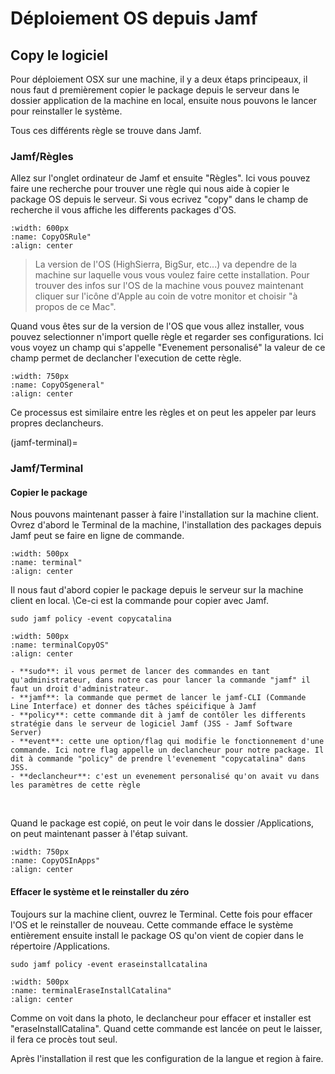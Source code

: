 <!--
Author: 	Noor Mohammad Alizadeh
Date:		September 2021
Description:	How to deploy packages using Jamf
-->

# Déploiement OS depuis Jamf

## Copy le logiciel

Pour déploiement OSX sur une machine, il y a deux étaps principeaux, il nous faut d
premièrement copier le package depuis le serveur dans le dossier application de la machine en local, ensuite nous pouvons le lancer pour reinstaller le système.

Tous ces différents règle se trouve dans Jamf.

### Jamf/Règles

Allez sur l'onglet ordinateur de Jamf et ensuite "Règles".
Ici vous pouvez faire une recherche pour trouver une règle qui nous aide à copier le package OS depuis le serveur.
Si vous ecrivez "copy" dans le champ de recherche il vous affiche les differents packages d'OS.

```{image} images/copyOS.png
:width: 600px
:name: CopyOSRule"
:align: center
```

> La version de l'OS (HighSierra, BigSur, etc...) va dependre de la machine sur laquelle vous vous voulez faire cette installation.
> Pour trouver des infos sur l'OS de la machine vous pouvez maintenant cliquer sur l'icône d'Apple  au coin de votre monitor et choisir "à propos de ce Mac".

Quand vous êtes sur de la version de l'OS que vous allez installer, vous pouvez selectionner n'import quelle règle et regarder ses configurations.
Ici vous voyez un champ qui s'appelle "Evenement personalisé" la valeur de ce champ permet de declancher l'execution de cette règle.

```{image} images/copyOSgeneral.png
:width: 750px
:name: CopyOSgeneral"
:align: center
```

Ce processus est similaire entre les règles et on peut les appeler par leurs propres declancheurs.

(jamf-terminal)=
### Jamf/Terminal

#### Copier le package

Nous pouvons maintenant passer à faire l'installation sur la machine client.
Ovrez d'abord le Terminal de la machine, l'installation des packages depuis Jamf peut se faire en ligne de commande.

```{image} images/terminal.png
:width: 500px
:name: terminal"
:align: center
```

Il nous faut d'abord copier le package depuis le serveur sur la machine client en local. \Ce-ci est la commande pour copier avec Jamf. 

```Shell
sudo jamf policy -event copycatalina
```

```{image} images/terminalCopyOS.png
:width: 500px
:name: terminalCopyOS"
:align: center
```

```{note}
- **sudo**: il vous permet de lancer des commandes en tant qu'administrateur, dans notre cas pour lancer la commande "jamf" il faut un droit d'administrateur.
- **jamf**: la commande que permet de lancer le jamf-CLI (Commande Line Interface) et donner des tâches spéicifique à Jamf
- **policy**: cette commande dit à jamf de contôler les differents stratégie dans le serveur de logiciel Jamf (JSS - Jamf Software Server)
- **event**: cette une option/flag qui modifie le fonctionnement d'une commande. Ici notre flag appelle un declancheur pour notre package. Il dit à commande "policy" de prendre l'evenement "copycatalina" dans JSS.  
- **declancheur**: c'est un evenement personalisé qu'on avait vu dans les paramètres de cette règle
```

</br>

Quand le package est copié, on peut le voir dans le dossier /Applications, on peut maintenant passer à l'étap suivant. 

```{image} images/terminalCopyOS_2.png
:width: 750px
:name: CopyOSInApps"
:align: center
```

#### Effacer le système et le reinstaller du zéro

Toujours sur la machine client, ouvrez le Terminal. Cette fois pour effacer l'OS et le reinstaller de nouveau. Cette commande efface le système entièrement ensuite install le package OS qu'on vient de copier dans le répertoire /Applications.

```Shell
sudo jamf policy -event eraseinstallcatalina
```

```{image} images/terminalEraseInstallCatalina.png
:width: 500px
:name: terminalEraseInstallCatalina"
:align: center
```

Comme on voit dans la photo, le declancheur pour effacer et installer est "eraseInstallCatalina".
Quand cette commande est lancée on peut le laisser, il fera ce procès tout seul.

Après l'installation il rest que les configuration de la langue et region à faire.

[//]: # (Links)

<!---
[1]
[2]
--->
